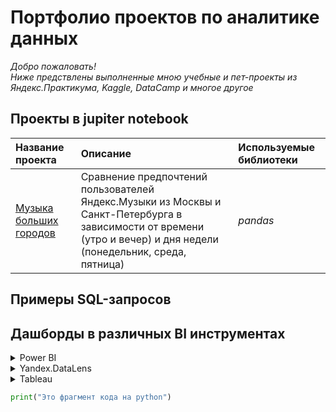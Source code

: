 # Портфолио проектов по аналитике данных

*Добро пожаловать!\
Ниже предствлены выполненные мною учебные и пет-проекты из Яндекс.Практикума, Kaggle, DataCamp и многое другое* 

## Проекты в jupiter notebook 

| Название проекта | Описание | Используемые библиотеки | 
| :---------------------- | :---------------------- | :---------------------- |
| [Музыка больших городов](https://github.com/shikunovip/data_analyst_projects/blob/main/real_estate_analysis/real_estate_analys.ipynb) | Сравнение предпочтений пользователей Яндекс.Музыки из Москвы и Санкт-Петербурга в зависимости от времени (утро и вечер) и дня недели (понедельник, среда, пятница)| *pandas* |

## Примеры SQL-запросов 

## Дашборды в различных BI инструментах

<details><summary>Power BI</summary>

   1. First item must be preceeded with an empty line.
   1. Markdown renders **perfectly**.
   1. Extra item.

</details>

<details><summary>Yandex.DataLens</summary>

   1. First item must be preceeded with an empty line.
   1. Markdown renders **perfectly**.
   1. Extra item.

</details>

<details><summary>Tableau</summary>

   1. First item must be preceeded with an empty line.
   1. Markdown renders **perfectly**.
   1. Extra item.

</details>

```python
print("Это фрагмент кода на python")
```
